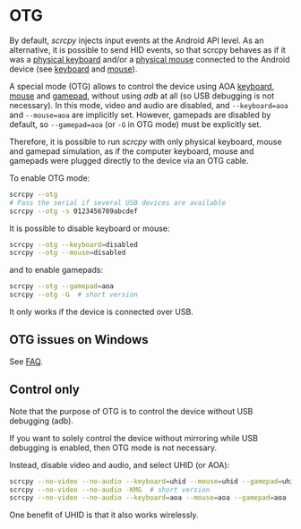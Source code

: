# OTG

By default, _scrcpy_ injects input events at the Android API level. As an
alternative, it is possible to send HID events, so that scrcpy behaves as if it
was a [physical keyboard] and/or a [physical mouse] connected to the Android
device (see [keyboard](keyboard.md) and [mouse](mouse.md)).

[physical keyboard]: keyboard.md#physical-keyboard-simulation
[physical mouse]: mouse.md#physical-mouse-simulation

A special mode (OTG) allows to control the device using AOA
[keyboard](keyboard.md#aoa), [mouse](mouse.md#aoa) and
[gamepad](gamepad.md#aoa), without using _adb_ at all (so USB debugging is not
necessary). In this mode, video and audio are disabled, and `--keyboard=aoa` and
`--mouse=aoa` are implicitly set. However, gamepads are disabled by default, so
`--gamepad=aoa` (or `-G` in OTG mode) must be explicitly set.

Therefore, it is possible to run _scrcpy_ with only physical keyboard, mouse and
gamepad simulation, as if the computer keyboard, mouse and gamepads were plugged
directly to the device via an OTG cable.

To enable OTG mode:

```bash
scrcpy --otg
# Pass the serial if several USB devices are available
scrcpy --otg -s 0123456789abcdef
```

It is possible to disable keyboard or mouse:

```bash
scrcpy --otg --keyboard=disabled
scrcpy --otg --mouse=disabled
```

and to enable gamepads:

```bash
scrcpy --otg --gamepad=aoa
scrcpy --otg -G  # short version
```

It only works if the device is connected over USB.

## OTG issues on Windows

See [FAQ](/FAQ.md#otg-issues-on-windows).


## Control only

Note that the purpose of OTG is to control the device without USB debugging
(adb).

If you want to solely control the device without mirroring while USB debugging
is enabled, then OTG mode is not necessary.

Instead, disable video and audio, and select UHID (or AOA):

```bash
scrcpy --no-video --no-audio --keyboard=uhid --mouse=uhid --gamepad=uhid
scrcpy --no-video --no-audio -KMG  # short version
scrcpy --no-video --no-audio --keyboard=aoa --mouse=aoa --gamepad=aoa
```

One benefit of UHID is that it also works wirelessly.
